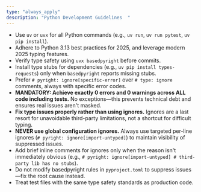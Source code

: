 ```yaml
---
type: "always_apply"
description: "Python Development Guidelines  "
---
```

- Use `uv` or `uvx` for all Python commands (e.g., `uv run`, `uv run pytest`, `uv pip install`).  
- Adhere to Python 3.13 best practices for 2025, and leverage modern 2025 typing features.  
- Verify type safety using `uvx basedpyright` before commits.  
- Install type stubs for dependencies (e.g., `uv pip install types-requests`) only when `basedpyright` reports missing stubs.  
- Prefer `# pyright: ignore[specific-error]` over `# type: ignore` comments, always with specific error codes.  
- **MANDATORY: Achieve exactly 0 errors and 0 warnings across ALL code including tests.** No exceptions—this prevents technical debt and ensures real issues aren't masked.  
- **Fix type issues properly rather than using ignores.** Ignores are a last resort for unavoidable third-party limitations, not a shortcut for difficult typing.  
- **NEVER use global configuration ignores.** Always use targeted per-line ignores (`# pyright: ignore[import-untyped]`) to maintain visibility of suppressed issues.  
- Add brief inline comments for ignores only when the reason isn't immediately obvious (e.g., `# pyright: ignore[import-untyped] # third-party lib has no stubs`).  
- Do not modify basedpyright rules in `pyproject.toml` to suppress issues—fix the root cause instead.  
- Treat test files with the same type safety standards as production code.